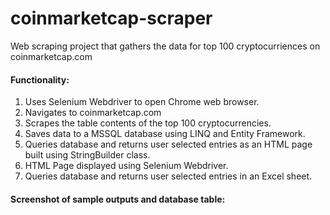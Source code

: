 # coinmarketcap-scraper
Web scraping project that gathers the data for top 100 cryptocurriences on coinmarketcap.com

#### Functionality:

1. Uses Selenium Webdriver to open Chrome web browser.
2. Navigates to coinmarketcap.com
3. Scrapes the table contents of the top 100 cryptocurrencies.
4. Saves data to a MSSQL database using LINQ and Entity Framework.
5. Queries database and returns user selected entries as an HTML page built using StringBuilder class.
6. HTML Page displayed using Selenium Webdriver.
7. Queries database and returns user selected entries in an Excel sheet.

#### Screenshot of sample outputs and database table:
